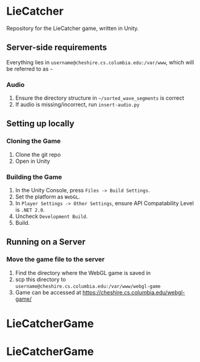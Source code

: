 # LieCatcher
Repository for the LieCatcher game, written in Unity.

## Server-side requirements

Everything lies in `username@cheshire.cs.columbia.edu:/var/www`, which will be referred to as `~`

### Audio

1. Ensure the directory structure in `~/sorted_wave_segments` is correct
2. If audio is missing/incorrect, run `insert-audio.py`


## Setting up locally

### Cloning the Game

1. Clone the git repo
2. Open in Unity

### Building the Game

1. In the Unity Console, press `Files -> Build Settings`.
2. Set the platform as `WebGL`.
3. In `Player Settings -> Other Settings`, ensure API Compatability Level is `.NET 2.0`.
4. Uncheck `Development Build`.
5. Build.

## Running on a Server

### Move the game file to the server

1. Find the directory where the WebGL game is saved in
2. scp this directory to `username@cheshire.cs.columbia.edu:/var/www/webgl-game`
3. Game can be accessed at https://cheshire.cs.columbia.edu/webgl-game/
# LieCatcherGame
# LieCatcherGame
